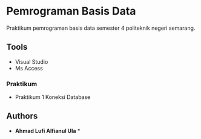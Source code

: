 # Pemrograman Basis Data
Praktikum pemrograman basis data semester 4 politeknik negeri semarang.

## Tools

* Visual Studio
* Ms Access

### Praktikum 
* Praktikum 1 Koneksi Database

## Authors

* **Ahmad Lufi Alfianul Ula** *